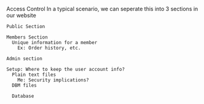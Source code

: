 Access Control
  In a typical scenario, we can seperate this into 3 sections in our website

    Public Section

    Members Section
      Unique information for a member
        Ex: Order history, etc.

    Admin section

    Setup: Where to keep the user account info?
      Plain text files
        Me: Security implications?
      DBM files

      Database
